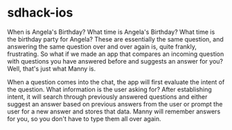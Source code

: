 # sdhack-ios


When is Angela's Birthday? What time is Angela's Birthday? What time is the birthday party for Angela? These are essentially the same question, and answering the same question over and over again is, quite frankly, frustrating. So what if we made an app that compares an incoming question with questions you have answered before and suggests an answer for you? Well, that's just what Manny is.

When a question comes into the chat, the app will first evaluate the intent of the question. What information is the user asking for? After establishing intent, it will search through previously answered questions and either suggest an answer based on previous answers from the user or prompt the user for a new answer and stores that data. Manny will remember answers for you, so you don't have to type them all over again.

